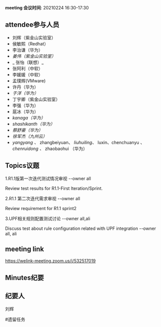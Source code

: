 **meeting 会议时间**: 20210224 16:30-17:30

## attendee参与人员
- 刘辉（紫金山实验室）
-  侯敏熙（Redhat） 
- 李治谦（华为） 
-   _姜伟（紫金山实验室）_  
- _ 张怡（联想）_ 
- 张阿利（中软）
- 李媛媛（中软）
- 孟璞辉(VMware) 
- 许丹（华为）
-  _于洋（华为）_   
-  丁宇卿（紫金山实验室）
-   李强（华为） 
-  扈冰（华为） 
-    _kanaga（华为）_  
-  _shashikanth（华为）_ 
-  _蔡舒豪（华为）_ 
-  _徐军杰（九州云）_ 
- _yangyang 、_ zhangbeiyuan、 _liuhuiling、_  luxin、chenchuanyu 、 _chenruidong 、_ zhaobaohui   （华为）

## Topics议题

1.R1.1版第一次迭代测试情况审视 --owner all

Review test results for R1.1-First Iteration/Sprint.

2.R1.1 第二次迭代需求审视 --owner all

Review requirement for R1.1 sprint2

3.UPF相关规则配置测试讨论 --owner all,ali

Discuss test about rule configuration related with UPF integration --owner all, ali


## meeting link
https://welink-meeting.zoom.us/j/532517019

## Minutes纪要
## 纪要人
刘辉

#遗留任务
